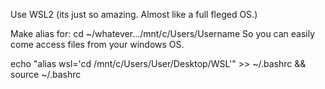 

Use WSL2 (its just so amazing. Almost like a full fleged OS.)

Make alias for:
cd ~/whatever.../mnt/c/Users/Username
So you can easily come access files from your windows OS.

 echo "alias wsl='cd /mnt/c/Users/User/Desktop/WSL'" >> ~/.bashrc && source ~/.bashrc